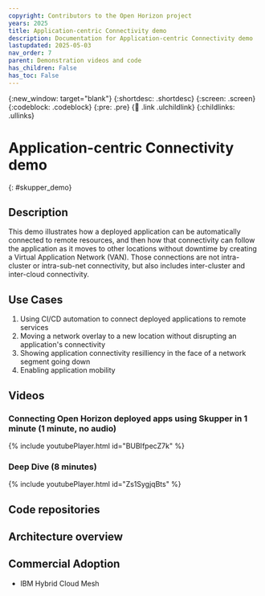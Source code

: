 ```yaml
---
copyright: Contributors to the Open Horizon project
years: 2025
title: Application-centric Connectivity demo
description: Documentation for Application-centric Connectivity demo
lastupdated: 2025-05-03
nav_order: 7
parent: Demonstration videos and code
has_children: False
has_toc: False
---
```


{:new_window: target="blank"}
{:shortdesc: .shortdesc}
{:screen: .screen}
{:codeblock: .codeblock}
{:pre: .pre}
{:child: .link .ulchildlink}
{:childlinks: .ullinks}

# Application-centric Connectivity demo
{: #skupper_demo}

## Description

This demo illustrates how a deployed application can be automatically connected to remote resources, and then how that connectivity can follow the application as it moves to other locations without downtime by creating a Virtual Application Network (VAN).  Those connections are not intra-cluster or intra-sub-net connectivity, but also includes inter-cluster and inter-cloud connectivity.

## Use Cases

1. Using CI/CD automation to connect deployed applications to remote services
2. Moving a network overlay to a new location without disrupting an application's connectivity
3. Showing application connectivity resilliency in the face of a network segment going down
4. Enabling application mobility

## Videos

### Connecting Open Horizon deployed apps using Skupper in 1 minute (1 minute, no audio)

{% include youtubePlayer.html id="BUBIfpecZ7k" %}

### Deep Dive (8 minutes)

{% include youtubePlayer.html id="Zs1SygjqBts" %}

## Code repositories

## Architecture overview

## Commercial Adoption

* IBM Hybrid Cloud Mesh